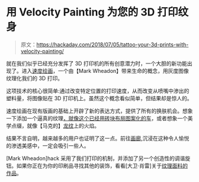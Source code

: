 # 用 Velocity Painting 为您的 3D 打印纹身

> 原文：<https://hackaday.com/2018/07/05/tattoo-your-3d-prints-with-velocity-painting/>

就在我们似乎已经充分发挥了 3D 打印机的所有创意潜力时，一个大胆的新功能出现了。进入[速度绘画](https://www.velocitypainting.xyz/blog/)，一个由【Mark Wheadon】带来生命的概念，用灰度图像纹理化我们的 3D 打印。

这项技术的核心很简单:通过改变特定位置的打印速度，从而改变从喷嘴中渗出的塑料量，将图像贴在 3D 打印机上。虽然这个概念看似简单，但结果却是惊人的。

速度绘画在现有版画的基础上开辟了新的表达方式，提供了所有的换肤机会。想象一下添加一个逼真的纹理[，就像这个已经用砖块布局图案化的车](https://plus.google.com/+MarkWheadon/posts/MuZ4pRwNB5t)，或者想象一个美学点缀，就像【马克的】[龙纹](https://plus.google.com/+MarkWheadon/posts/MLwbkrgMTeW)上的火焰。

结果不言自明，越来越多的用户也证明了这一点。前往[画廊](https://plus.google.com/u/0/s/%23VelocityPainting/top),沉浸在这种令人愉悦的渗透美感中，一定会吸引一些人。

[Mark Wheadon]hack 采用了我们打印的机制，并添加了另一个创造性的调谐旋钮。如果你正在为你的印刷品寻找其他的装饰，看看[大卫·肖雷]关于[纹理面料的作品](https://hackaday.com/2018/02/09/the-latest-3d-printed-fad-flexible-armor-and-pangolin-cosplay/)。